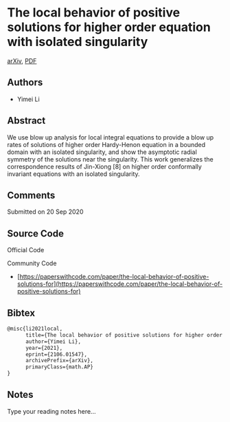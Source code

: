 
# The local behavior of positive solutions for higher order equation with isolated singularity

[arXiv](https://arxiv.org/abs/2106.01547), [PDF](https://arxiv.org/pdf/2106.01547.pdf)

## Authors

- Yimei Li

## Abstract

We use blow up analysis for local integral equations to provide a blow up rates of solutions of higher order Hardy-Henon equation in a bounded domain with an isolated singularity, and show the asymptotic radial symmetry of the solutions near the singularity. This work generalizes the correspondence results of Jin-Xiong [8] on higher order conformally invariant equations with an isolated singularity.

## Comments

Submitted on 20 Sep 2020

## Source Code

Official Code



Community Code

- [https://paperswithcode.com/paper/the-local-behavior-of-positive-solutions-for](https://paperswithcode.com/paper/the-local-behavior-of-positive-solutions-for)

## Bibtex

```tex
@misc{li2021local,
      title={The local behavior of positive solutions for higher order equation with isolated singularity}, 
      author={Yimei Li},
      year={2021},
      eprint={2106.01547},
      archivePrefix={arXiv},
      primaryClass={math.AP}
}
```

## Notes

Type your reading notes here...

